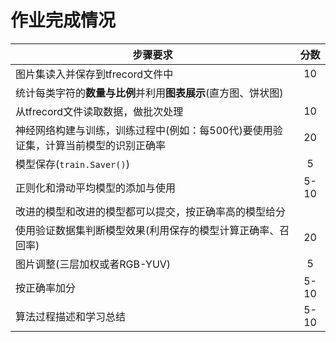 # 作业完成情况

| 步骤要求                                                                            | 分数 |
| ----------------------------------------------------------------------------------- | :--: |
| 图片集读入并保存到tfrecord文件中                                                    | 10   |
| 统计每类字符的**数量与比例**并利用**图表展示**(直方图、饼状图)                      |      |
| 从tfrecord文件读取数据，做批次处理                                                  | 10   |
| 神经网络构建与训练，训练过程中(例如：每500代)要使用验证集，计算当前模型的识别正确率 | 20   |
| 模型保存(`train.Saver()`)                                                           | 5    |
| 正则化和滑动平均模型的添加与使用                                                    | 5-10 |
| 改进的模型和改进的模型都可以提交，按正确率高的模型给分                              |      |
| 使用验证数据集判断模型效果(利用保存的模型计算正确率、召回率)                        | 20   |
| 图片调整(三层加权或者RGB-YUV)                                                       | 5    |
| 按正确率加分                                                                        | 5-10 |
| 算法过程描述和学习总结                                                              | 5-10 |
